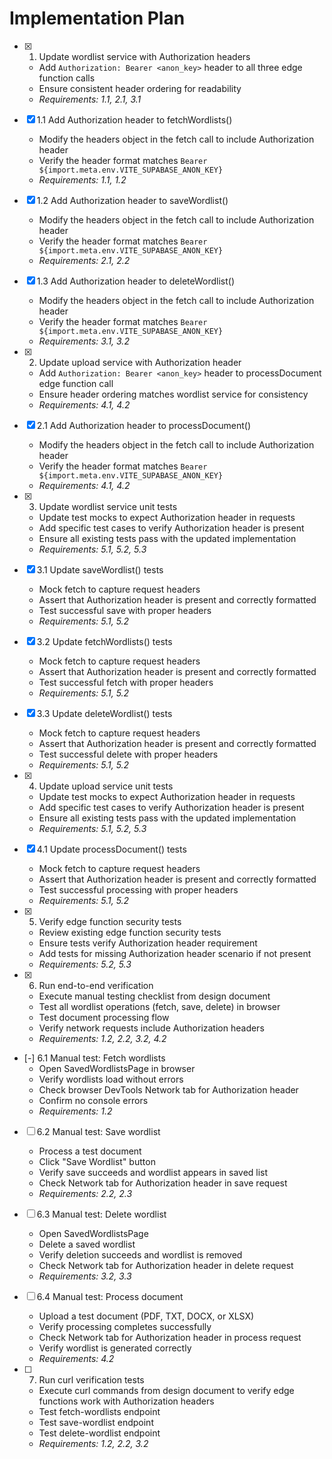 # Implementation Plan

- [x] 1. Update wordlist service with Authorization headers
  - Add `Authorization: Bearer <anon_key>` header to all three edge function calls
  - Ensure consistent header ordering for readability
  - _Requirements: 1.1, 2.1, 3.1_

- [x] 1.1 Add Authorization header to fetchWordlists()
  - Modify the headers object in the fetch call to include Authorization header
  - Verify the header format matches `Bearer ${import.meta.env.VITE_SUPABASE_ANON_KEY}`
  - _Requirements: 1.1, 1.2_

- [x] 1.2 Add Authorization header to saveWordlist()
  - Modify the headers object in the fetch call to include Authorization header
  - Verify the header format matches `Bearer ${import.meta.env.VITE_SUPABASE_ANON_KEY}`
  - _Requirements: 2.1, 2.2_

- [x] 1.3 Add Authorization header to deleteWordlist()
  - Modify the headers object in the fetch call to include Authorization header
  - Verify the header format matches `Bearer ${import.meta.env.VITE_SUPABASE_ANON_KEY}`
  - _Requirements: 3.1, 3.2_

- [x] 2. Update upload service with Authorization header
  - Add `Authorization: Bearer <anon_key>` header to processDocument edge function call
  - Ensure header ordering matches wordlist service for consistency
  - _Requirements: 4.1, 4.2_

- [x] 2.1 Add Authorization header to processDocument()
  - Modify the headers object in the fetch call to include Authorization header
  - Verify the header format matches `Bearer ${import.meta.env.VITE_SUPABASE_ANON_KEY}`
  - _Requirements: 4.1, 4.2_

- [x] 3. Update wordlist service unit tests
  - Update test mocks to expect Authorization header in requests
  - Add specific test cases to verify Authorization header is present
  - Ensure all existing tests pass with the updated implementation
  - _Requirements: 5.1, 5.2, 5.3_

- [x] 3.1 Update saveWordlist() tests
  - Mock fetch to capture request headers
  - Assert that Authorization header is present and correctly formatted
  - Test successful save with proper headers
  - _Requirements: 5.1, 5.2_

- [x] 3.2 Update fetchWordlists() tests
  - Mock fetch to capture request headers
  - Assert that Authorization header is present and correctly formatted
  - Test successful fetch with proper headers
  - _Requirements: 5.1, 5.2_

- [x] 3.3 Update deleteWordlist() tests
  - Mock fetch to capture request headers
  - Assert that Authorization header is present and correctly formatted
  - Test successful delete with proper headers
  - _Requirements: 5.1, 5.2_

- [x] 4. Update upload service unit tests
  - Update test mocks to expect Authorization header in requests
  - Add specific test cases to verify Authorization header is present
  - Ensure all existing tests pass with the updated implementation
  - _Requirements: 5.1, 5.2, 5.3_

- [x] 4.1 Update processDocument() tests
  - Mock fetch to capture request headers
  - Assert that Authorization header is present and correctly formatted
  - Test successful processing with proper headers
  - _Requirements: 5.1, 5.2_

- [x] 5. Verify edge function security tests
  - Review existing edge function security tests
  - Ensure tests verify Authorization header requirement
  - Add tests for missing Authorization header scenario if not present
  - _Requirements: 5.2, 5.3_

- [x] 6. Run end-to-end verification
  - Execute manual testing checklist from design document
  - Test all wordlist operations (fetch, save, delete) in browser
  - Test document processing flow
  - Verify network requests include Authorization headers
  - _Requirements: 1.2, 2.2, 3.2, 4.2_

- [-] 6.1 Manual test: Fetch wordlists
  - Open SavedWordlistsPage in browser
  - Verify wordlists load without errors
  - Check browser DevTools Network tab for Authorization header
  - Confirm no console errors
  - _Requirements: 1.2_

- [ ] 6.2 Manual test: Save wordlist
  - Process a test document
  - Click "Save Wordlist" button
  - Verify save succeeds and wordlist appears in saved list
  - Check Network tab for Authorization header in save request
  - _Requirements: 2.2, 2.3_

- [ ] 6.3 Manual test: Delete wordlist
  - Open SavedWordlistsPage
  - Delete a saved wordlist
  - Verify deletion succeeds and wordlist is removed
  - Check Network tab for Authorization header in delete request
  - _Requirements: 3.2, 3.3_

- [ ] 6.4 Manual test: Process document
  - Upload a test document (PDF, TXT, DOCX, or XLSX)
  - Verify processing completes successfully
  - Check Network tab for Authorization header in process request
  - Verify wordlist is generated correctly
  - _Requirements: 4.2_

- [ ] 7. Run curl verification tests
  - Execute curl commands from design document to verify edge functions work with Authorization headers
  - Test fetch-wordlists endpoint
  - Test save-wordlist endpoint
  - Test delete-wordlist endpoint
  - _Requirements: 1.2, 2.2, 3.2_
